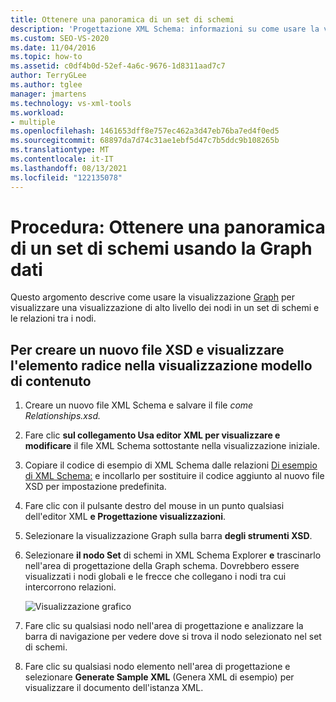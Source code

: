 ```yaml
---
title: Ottenere una panoramica di un set di schemi
description: 'Progettazione XML Schema: informazioni su come usare la vista Graph in XML Schema Explorer per visualizzare una visualizzazione di alto livello dei nodi in un set di schemi e le relazioni tra i nodi.'
ms.custom: SEO-VS-2020
ms.date: 11/04/2016
ms.topic: how-to
ms.assetid: c0df4b0d-52ef-4a6c-9676-1d8311aad7c7
author: TerryGLee
ms.author: tglee
manager: jmartens
ms.technology: vs-xml-tools
ms.workload:
- multiple
ms.openlocfilehash: 1461653dff8e757ec462a3d47eb76ba7ed4f0ed5
ms.sourcegitcommit: 68897da7d74c31ae1ebf5d47c7b5ddc9b108265b
ms.translationtype: MT
ms.contentlocale: it-IT
ms.lasthandoff: 08/13/2021
ms.locfileid: "122135078"
---
```

# <a name="how-to-get-an-overview-of-a-schema-set-by-using-the-graph-view"></a>Procedura: Ottenere una panoramica di un set di schemi usando la Graph dati

Questo argomento descrive come usare la visualizzazione [Graph](../xml-tools/graph-view.md) per visualizzare una visualizzazione di alto livello dei nodi in un set di schemi e le relazioni tra i nodi.

## <a name="to-create-a-new-xsd-file-and-display-the-root-element-in-the-content-model-view"></a>Per creare un nuovo file XSD e visualizzare l'elemento radice nella visualizzazione modello di contenuto

1. Creare un nuovo file XML Schema e salvare il file *come Relationships.xsd.*

2. Fare clic **sul collegamento Usa editor XML per visualizzare e modificare** il file XML Schema sottostante nella visualizzazione iniziale.

3. Copiare il codice di esempio di XML Schema dalle relazioni [Di esempio di XML Schema:](../xml-tools/sample-xsd-file-relationships.md) e incollarlo per sostituire il codice aggiunto al nuovo file XSD per impostazione predefinita.

4. Fare clic con il pulsante destro del mouse in un punto qualsiasi dell'editor XML **e Progettazione visualizzazioni**.

5. Selezionare la visualizzazione Graph sulla barra **degli strumenti XSD**.

6. Selezionare **il nodo Set** di schemi in XML Schema Explorer **e** trascinarlo nell'area di progettazione della Graph schema. Dovrebbero essere visualizzati i nodi globali e le frecce che collegano i nodi tra cui intercorrono relazioni.

     ![Visualizzazione grafico](../xml-tools/media/relationshipingraphview.gif)

7. Fare clic su qualsiasi nodo nell'area di progettazione e analizzare la barra di navigazione per vedere dove si trova il nodo selezionato nel set di schemi.

8. Fare clic su qualsiasi nodo elemento nell'area di progettazione e selezionare **Generate Sample XML** (Genera XML di esempio) per visualizzare il documento dell'istanza XML.

